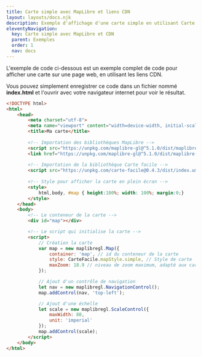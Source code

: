 ```yaml
---
title: Carte simple avec MapLibre et liens CDN
layout: layouts/docs.njk
description: Exemple d'affichage d'une carte simple en utilisant Carte Facile et MapLibre GL JS, avec les liens CDN.
eleventyNavigation:
  key: Carte simple avec MapLibre et CDN
  parent: Exemples
  order: 1
  nav: docs
---
```


L'exemple de code ci-dessous est un exemple complet de code pour afficher une carte sur une page web, en utilisant les liens CDN.

Vous pouvez simplement enregistrer ce code dans un fichier nommé **index.html** et l'ouvrir avec votre navigateur internet pour voir le résultat.

```html
<!DOCTYPE html>
<html>
    <head>
        <meta charset="utf-8">
        <meta name="viewport" content="width=device-width, initial-scale=1.0">
        <title>Ma carte</title>
        
        <!-- Importation des bibliothèques MapLibre -->
        <script src="https://unpkg.com/maplibre-gl@^5.1.0/dist/maplibre-gl.js"></script>
        <link href="https://unpkg.com/maplibre-gl@^5.1.0/dist/maplibre-gl.css" rel="stylesheet" />
        
        <!-- Importation de la bibliothèque Carte facile -->
        <script src="https://unpkg.com/carte-facile@0.4.3/dist/index.umd.js"></script>
        
        <!-- Style pour afficher la carte en plein écran -->
        <style>
            html,body, #map { height:100%; width: 100%; margin:0;}
        </style>
    </head>
    <body>
        <!-- Le conteneur de la carte -->
        <div id="map"></div>

        <!-- Le script qui initialise la carte -->
        <script>
            // Création la carte
            var map = new maplibregl.Map({
                container: 'map', // id du conteneur de la carte
                style: CarteFacile.mapStyle.simple, // Style de carte
                maxZoom: 18.9 // niveau de zoom maximum, adapté aux cartes utilisant les données IGN
            });

            // Ajout d'un contrôle de navigation
            let nav = new maplibregl.NavigationControl();
            map.addControl(nav, 'top-left');

            // Ajout d'une échelle
            let scale = new maplibregl.ScaleControl({
                maxWidth: 80,
                unit: 'imperial'
            });
            map.addControl(scale);
        </script>
    </body>
</html>
```